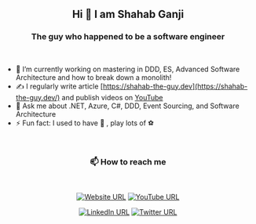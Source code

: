 <!--
**shahabganji/shahabganji** is a ✨ _special_ ✨ repository because its `README.md` (this file) appears on your GitHub profile.
-->

<h2 align="center">Hi 👋 I am Shahab Ganji</h1>
<h3 align="center"> The guy who happened to be a software engineer</h3>

<br />

- 🔭 I’m currently working on mastering in DDD, ES, Advanced Software Architecture and how to break down a monolith!
- :writing_hand: I regularly write article [https://shahab-the-guy.dev](https://shahab-the-guy.dev/) and publish videos on [YouTube](https://www.youtube.com/@shahab-the-guy)
- 💬 Ask me about .NET, Azure, C#, DDD, Event Sourcing, and Software Architecture
- ⚡ Fun fact: I used to have 🥋 , play lots of ⚽

<br />

<h3 align="center">📫 How to reach me </h3>
<div align="center">
<br />

[![Website URL](https://img.shields.io/badge/website-Check_it_out-yellow?logo=.net&style=for-the-badge)](https://shahab-the-guy.dev/)  [![YouTube URL](https://img.shields.io/badge/YouTube-Subscribe-red?logo=youtube&style=for-the-badge)](https://www.youtube.com/@shahab-the-guy)

[![LinkedIn URL](https://img.shields.io/badge/LinkedIn-Connect-blue?logo=linkedin&style=for-the-badge)](https://www.linkedin.com/in/shahab-ganji/)  [![Twitter URL](https://img.shields.io/badge/Twitter-Follow-blue?logo=twitter&style=for-the-badge)](https://x.com/shahabganji)

</div>
